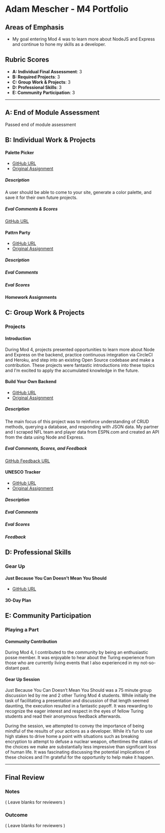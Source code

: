# Adam Mescher - M4 Portfolio

## Areas of Emphasis

* My goal entering Mod 4 was to learn more about NodeJS and Express and continue to hone my skills as a developer.

## Rubric Scores

* **A: Individual Final Assessment**: 3
* **B: Required Projects**: 3
* **C: Group Work & Projects**: 3
* **D: Professional Skills**: 3
* **E: Community Participation**: 3

-----------------------

## A: End of Module Assessment

Passed end of module assessment


## B: Individual Work & Projects

#### Palette Picker

* [GitHub URL](https://github.com/adammescher/palette-picker)
* [Original Assignment](http://frontend.turing.io/projects/palette-picker.html)

##### Description

A user should be able to come to your site, generate a color palette, and save it for their own future projects.

##### Eval Comments & Scores

[GitHub URL](https://github.com/turingschool/front-end-submissions-public/blob/master/1706/mod-4/palette-picker/adam-mescher.md)


#### Pattrn Party

* [GitHub URL](http://frontend.turing.io/projects/pattrn-party.html)
* [Original Assignment](http://frontend.turing.io/projects/pattrn-party.html)

##### Description

##### Eval Comments

##### Eval Scores

#### Homework Assignments

## C: Group Work & Projects

### Projects

#### Introduction

During Mod 4, projects presented opportunities to learn more about Node and Express on the backend, practice continuous integration via CircleCI and Heroku, and step into an existing Open Source codebase and make a contribution. These projects were fantastic introductions into these topics and I'm excited to apply the accumulated knowledge in the future.


#### Build Your Own Backend

* [GitHub URL](https://github.com/jenPlusPlus/build-your-own-backend)
* [Original Assignment](http://frontend.turing.io/projects/build-your-own-backend.html)

##### Description

The main focus of this project was to reinforce understanding of CRUD methods, querying a database, and responding with JSON data. My partner and I scraped NFL team and player data from ESPN.com and created an API from the data using Node and Express. 

##### Eval Comments, Scores, and Feedback

[GitHub Feedback URL](https://github.com/turingschool/front-end-submissions-public/blob/master/1706/mod-4/byob/Jen%26Adam.md)

#### UNESCO Tracker

* [GitHub URL]()
* [Original Assignment]()

##### Description

##### Eval Comments

##### Eval Scores

##### Feedback

## D: Professional Skills

### Gear Up

#### Just Because You Can Doesn’t Mean You Should

* [GitHub URL](https://github.com/turingschool/gear-up/blob/master/m4_sessions/1711-inning/Group_6.md)

#### 30-Day Plan

## E: Community Participation

### Playing a Part

#### Community Contribution

During Mod 4, I contributed to the community by being an enthusiastic posse member.  It was enjoyable to hear about the Turing experience from those who are currently living events that I also experienced in my not-so-distant past. 

#### Gear Up Session

Just Because You Can Doesn’t Mean You Should was a 75 minute group discussion led by me and 2 other Turing Mod 4 students. While initially the task of facilitating a presentation and discussion of that length seemed daunting, the execution resulted in a fantastic payoff. It was rewarding to recognize the eager interest and respect in the eyes of fellow Turing students and read their anonymous feedback afterwards. 

During the session, we attempted to convey the importance of being mindful of the results of your actions as a developer. While it’s fun to use high stakes to drive home a point with situations such as breaking encryption to attempt to defuse a nuclear weapon, oftentimes the stakes of the choices we make are substantially less impressive than significant loss of human life. It was fascinating discussing the potential implications of these choices and I’m grateful for the opportunity to help make it happen.

------------------

## Final Review

### Notes

( Leave blanks for reviewers )

### Outcome

( Leave blanks for reviewers )

